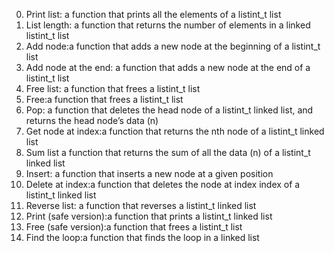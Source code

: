 0. Print list: a function that prints all the elements of a listint_t list
1. List length: a function that returns the number of elements in a linked listint_t list
2. Add node:a function that adds a new node at the beginning of a listint_t list
3. Add node at the end: a function that adds a new node at the end of a listint_t list
4. Free list: a function that frees a listint_t list
5. Free:a function that frees a listint_t list
6. Pop: a function that deletes the head node of a listint_t linked list, and returns the head node’s data (n)
7. Get node at index:a function that returns the nth node of a listint_t linked list
8. Sum list a function that returns the sum of all the data (n) of a listint_t linked list
9. Insert: a function that inserts a new node at a given position
10. Delete at index:a function that deletes the node at index index of a listint_t linked list
11. Reverse list: a function that reverses a listint_t linked list
12. Print (safe version):a function that prints a listint_t linked list
13. Free (safe version):a function that frees a listint_t list
14. Find the loop:a function that finds the loop in a linked list
